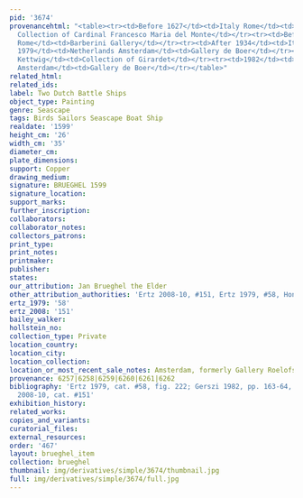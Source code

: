 ```yaml
---
pid: '3674'
provenancehtml: "<table><tr><td>Before 1627</td><td>Italy Rome</td><td>(Possibly)
  Collection of Cardinal Francesco Maria del Monte</td></tr><tr><td>Before 1934</td><td>Italy
  Rome</td><td>Barberini Gallery</td></tr><tr><td>After 1934</td><td>Italy Rome</td><td>Castellani</td></tr><tr><td>Before
  1979</td><td>Netherlands Amsterdam</td><td>Gallery de Boer</td></tr><tr><td>1979</td><td>Germany
  Kettwig</td><td>Collection of Girardet</td></tr><tr><td>1982</td><td>Netherlands
  Amsterdam</td><td>Gallery de Boer</td></tr></table>"
related_html:
related_ids:
label: Two Dutch Battle Ships
object_type: Painting
genre: Seascape
tags: Birds Sailors Seascape Boat Ship
realdate: '1599'
height_cm: '26'
width_cm: '35'
diameter_cm:
plate_dimensions:
support: Copper
drawing_medium:
signature: BRUEGHEL 1599
signature_location:
support_marks:
further_inscription:
collaborators:
collaborator_notes:
collectors_patrons:
print_type:
print_notes:
printmaker:
publisher:
states:
our_attribution: Jan Brueghel the Elder
other_attribution_authorities: 'Ertz 2008-10, #151, Ertz 1979, #58, Honig database'
ertz_1979: '58'
ertz_2008: '151'
bailey_walker:
hollstein_no:
collection_type: Private
location_country:
location_city:
location_collection:
location_or_most_recent_sale_notes: Amsterdam, formerly Gallery Roelofsz
provenance: 6257|6258|6259|6260|6261|6262
bibliography: 'Ertz 1979, cat. #58, fig. 222; Gerszi 1982, pp. 163-64, fig. 23; Ertz
  2008-10, cat. #151'
exhibition_history:
related_works:
copies_and_variants:
curatorial_files:
external_resources:
order: '467'
layout: brueghel_item
collection: brueghel
thumbnail: img/derivatives/simple/3674/thumbnail.jpg
full: img/derivatives/simple/3674/full.jpg
---
```

